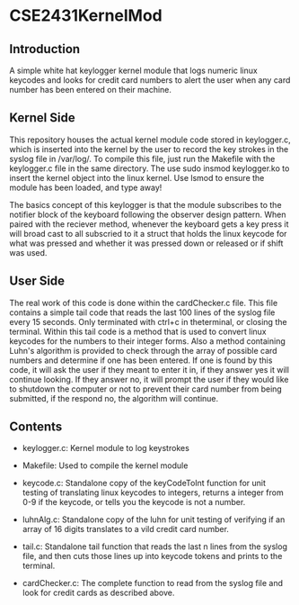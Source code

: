 # CSE2431KernelMod

Introduction
--------------------------------------
A simple white hat keylogger kernel module that logs numeric linux keycodes and looks for credit card numbers to alert the user when any card number has been entered on their machine.

Kernel Side
----------------------------------------------------
This repository houses the actual kernel module code stored in keylogger.c, which is inserted into the kernel by the user to record the key strokes in the syslog file in /var/log/. To compile this file, just run the Makefile with the keylogger.c file in the same directory. The use sudo insmod keylogger.ko to insert the kernel object into the linux kernel. Use lsmod to ensure the module has been loaded, and type away!

The basics concept of this keylogger is that the module subscribes to the notifier block of the keyboard following the observer design pattern. When paired with the reciever method, whenever the keyboard gets a key press it will broad cast to all subscried to it a struct that holds the linux keycode for what was pressed and whether it was pressed down or released or if shift was used.

User Side
------------------------------------------------------------------------------------------

The real work of this code is done within the cardChecker.c file. This file contains a simple tail code that reads the last 100 lines of the syslog file every 15 seconds. Only terminated with ctrl+c in theterminal, or closing the terminal. Within this tail code is a method that is used to convert linux keycodes for the numbers to their integer forms. Also a method containing Luhn's algorithm is provided to check through the array of possible card numbers and determine if one has been entered. If one is found by this code, it will ask the user if they meant to enter it in, if they answer yes it will continue looking. If they answer no, it will prompt the user if they would like to shutdown the computer or not to prevent their card number from being submitted, if the respond no, the algorithm will continue.

Contents
-----------------
- keylogger.c: Kernel module to log keystrokes

- Makefile: Used to compile the kernel module

- keycode.c: Standalone copy of the keyCodeToInt function for unit testing of translating linux keycodes to integers, returns a integer from 0-9 if the keycode, or tells you the keycode is not a number.

- luhnAlg.c: Standalone copy of the luhn for unit testing of verifying if an array of 16 digits translates to a vild credit card number.

- tail.c: Standalone tail function that reads the last n lines from the syslog file, and then cuts those lines up into keycode tokens and prints to the terminal.

- cardChecker.c: The complete function to read from the syslog file and look for credit cards as described above.
